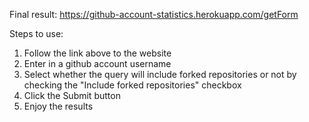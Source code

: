 Final result:
https://github-account-statistics.herokuapp.com/getForm

Steps to use:
  1) Follow the link above to the website
  2) Enter in a github account username
  3) Select whether the query will include forked repositories or not by checking the "Include forked repositories" checkbox
  4) Click the Submit button
  5) Enjoy the results
 
